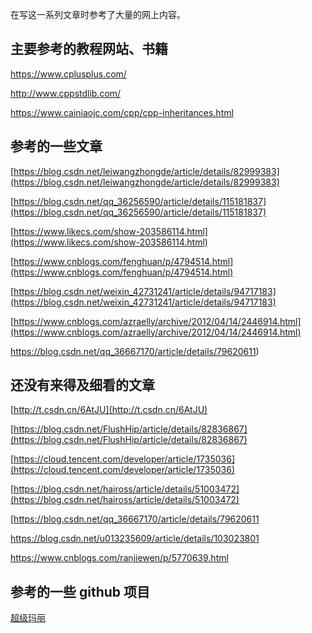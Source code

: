 
在写这一系列文章时参考了大量的网上内容。

## 主要参考的教程网站、书籍

https://www.cplusplus.com/

http://www.cppstdlib.com/ 

https://www.cainiaojc.com/cpp/cpp-inheritances.html

## 参考的一些文章

[https://blog.csdn.net/leiwangzhongde/article/details/82999383](https://blog.csdn.net/leiwangzhongde/article/details/82999383)

[https://blog.csdn.net/qq_36256590/article/details/115181837](https://blog.csdn.net/qq_36256590/article/details/115181837)

[https://www.likecs.com/show-203586114.html](https://www.likecs.com/show-203586114.html)

[https://www.cnblogs.com/fenghuan/p/4794514.html](https://www.cnblogs.com/fenghuan/p/4794514.html)

[https://blog.csdn.net/weixin_42731241/article/details/94717183](https://blog.csdn.net/weixin_42731241/article/details/94717183)

[https://www.cnblogs.com/azraelly/archive/2012/04/14/2446914.html](https://www.cnblogs.com/azraelly/archive/2012/04/14/2446914.html)

https://blog.csdn.net/qq_36667170/article/details/79620611)

## 还没有来得及细看的文章

[http://t.csdn.cn/6AtJU](http://t.csdn.cn/6AtJU)

[https://blog.csdn.net/FlushHip/article/details/82836867](https://blog.csdn.net/FlushHip/article/details/82836867)

[https://cloud.tencent.com/developer/article/1735036](https://cloud.tencent.com/developer/article/1735036)

[https://blog.csdn.net/haiross/article/details/51003472](https://blog.csdn.net/haiross/article/details/51003472)

[https://blog.csdn.net/qq_36667170/article/details/79620611

https://blog.csdn.net/u013235609/article/details/103023801

https://www.cnblogs.com/ranjiewen/p/5770639.html

## 参考的一些 github 项目

[超级玛丽](https://github.com/amhnu/SimpleNES)